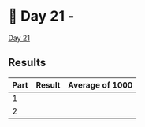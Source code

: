 # 🎄 Day 21 -

[Day 21](https://adventofcode.com/2024/day/21)

## Results

| Part | Result | Average of 1000 |
| ---- | ------ | --------------- |
| 1    |        |                 |
| 2    |        |                 |
